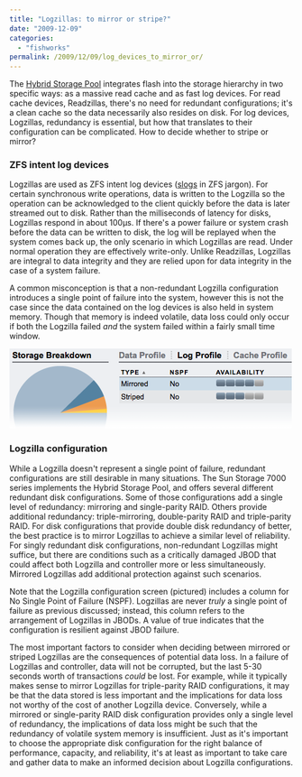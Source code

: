 ```yaml
---
title: "Logzillas: to mirror or stripe?"
date: "2009-12-09"
categories:
  - "fishworks"
permalink: /2009/12/09/log_devices_to_mirror_or/
---
```


The [Hybrid Storage Pool](http://dtrace.org/blogs/ahl/hybrid_storage_pools_in_cacm) integrates flash into the storage hierarchy in two specific ways: as a massive read cache and as fast log devices. For read cache devices, Readzillas, there's no need for redundant configurations; it's a clean cache so the data necessarily also resides on disk. For log devices, Logzillas, redundancy is essential, but how that translates to their configuration can be complicated. How to decide whether to stripe or mirror?

### ZFS intent log devices

Logzillas are used as ZFS intent log devices ([slogs](http://blogs.sun.com/perrin/entry/slog_blog_or_blogging_on) in ZFS jargon). For certain synchronous write operations, data is written to the Logzilla so the operation can be acknowledged to the client quickly before the data is later streamed out to disk. Rather than the milliseconds of latency for disks, Logzillas respond in about 100μs. If there's a power failure or system crash before the data can be written to disk, the log will be replayed when the system comes back up, the only scenario in which Logzillas are read. Under normal operation they are effectively write-only. Unlike Readzillas, Logzillas are integral to data integrity and they are relied upon for data integrity in the case of a system failure.

A common misconception is that a non-redundant Logzilla configuration introduces a single point of failure into the system, however this is not the case since the data contained on the log devices is also held in system memory. Though that memory is indeed volatile, data loss could only occur if both the Logzilla failed _and_ the system failed within a fairly small time window.

![](images/log_config.png)

### Logzilla configuration

While a Logzilla doesn't represent a single point of failure, redundant configurations are still desirable in many situations. The Sun Storage 7000 series implements the Hybrid Storage Pool, and offers several different redundant disk configurations. Some of those configurations add a single level of redundancy: mirroring and single-parity RAID. Others provide additional redundancy: triple-mirroring, double-parity RAID and triple-parity RAID. For disk configurations that provide double disk redundancy of better, the best practice is to mirror Logzillas to achieve a similar level of reliability. For singly redundant disk configurations, non-redundant Logzillas might suffice, but there are conditions such as a critically damaged JBOD that could affect both Logzilla and controller more or less simultaneously. Mirrored Logzillas add additional protection against such scenarios.

Note that the Logzilla configuration screen (pictured) includes a column for No Single Point of Failure (NSPF). Logzillas are never _truly_ a single point of failure as previous discussed; instead, this column refers to the arrangement of Logzillas in JBODs. A value of true indicates that the configuration is resilient against JBOD failure.

The most important factors to consider when deciding between mirrored or striped Logzillas are the consequences of potential data loss. In a failure of Logzillas and controller, data will not be corrupted, but the last 5-30 seconds worth of transactions _could_ be lost. For example, while it typically makes sense to mirror Logzillas for triple-parity RAID configurations, it may be that the data stored is less important and the implications for data loss not worthy of the cost of another Logzilla device. Conversely, while a mirrored or single-parity RAID disk configuration provides only a single level of redundancy, the implications of data loss might be such that the redundancy of volatile system memory is insufficient. Just as it's important to choose the appropriate disk configuration for the right balance of performance, capacity, and reliability, it's at least as important to take care and gather data to make an informed decision about Logzilla configurations.
